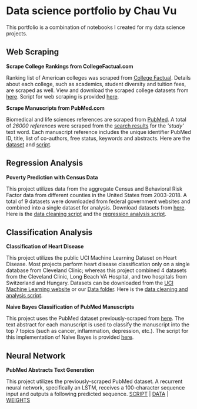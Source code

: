 # Data science portfolio by Chau Vu
This portfolio is a combination of notebooks I created for my data science projects.

## Web Scraping

**Scrape College Rankings from CollegeFactual.com**

Ranking list of American colleges was scraped from [College Factual](https://www.collegefactual.com/rankings/best-colleges/). Details about each college, such as academics, student diversity and tuition fees, are scraped as well. View and download the scraped college datasets from [here](https://github.com/chauvu/chauvu.github.io/tree/main/Data/college_factual). Script for web scraping is provided [here](https://github.com/chauvu/chauvu.github.io/blob/main/Notebooks/scrape_CollegeFactual.ipynb).

**Scrape Manuscripts from PubMed.com**

Biomedical and life sciences references are scraped from [PubMed](https://pubmed.ncbi.nlm.nih.gov/). A total of *26000 references* were scraped from the [search results]('https://www.ncbi.nlm.nih.gov/pubmed?term=Study%5BText%20Word%5D') for the *'study'* text word. Each manuscript reference includes the unique identifier PubMed ID, title, list of co-authors, free status, keywords and abstracts. Here are the [dataset](https://github.com/chauvu/chauvu.github.io/tree/main/Data/pubmed) and [script](https://github.com/chauvu/chauvu.github.io/blob/main/Notebooks/scrape_PubMed.ipynb).

## Regression Analysis

**Poverty Prediction with Census Data**

This project utilizes data from the aggregate Census and Behavioral Risk Factor data from different counties in the United States from 2003-2018. A total of 9 datasets were downloaded from federal government websites and combined into a single dataset for analysis. Download datasets from [here](https://github.com/chauvu/chauvu.github.io/tree/main/Data/census). Here is the [data cleaning script](https://github.com/chauvu/chauvu.github.io/blob/main/Notebooks/census_data_cleaning.ipynb) and the [regression analysis script](https://github.com/chauvu/chauvu.github.io/blob/main/Notebooks/census_regression.ipynb).

## Classification Analysis

**Classification of Heart Disease**

This project utilizes the public UCI Machine Learning Dataset on Heart Disease. Most projects perform heart disease classification only on a single database from Cleveland Clinic; whereas this project combined 4 datasets from the Cleveland Clinic, Long Beach VA Hospital, and two hospitals from Switzerland and Hungary. Datasets can be downloaded from the [UCI Machine Learning website](https://archive.ics.uci.edu/ml/datasets/heart+disease) or our [Data folder](https://github.com/chauvu/chauvu.github.io/tree/main/Data/heart_disease). Here is the [data cleaning and analysis script](https://github.com/chauvu/chauvu.github.io/blob/main/Notebooks/heart_disease_classification.ipynb).

**Naive Bayes Classification of PubMed Manuscripts**

This project uses the PubMed dataset previously-scraped from [here](https://github.com/chauvu/chauvu.github.io/tree/main/Data/pubmed). The text abstract for each manuscript is used to classify the manuscript into the top 7 topics (such as cancer, inflammation, depression, etc.). The script for this implementation of Naive Bayes is provided [here](https://github.com/chauvu/chauvu.github.io/blob/main/Notebooks/manuscripts_classification_naivebayes.ipynb).

## Neural Network

**PubMed Abstracts Text Generation**

This project utilizes the previously-scraped PubMed dataset. A recurrent neural network, specifically an LSTM, receives a 100-character sequence input and outputs a following predicted sequence. [SCRIPT](https://github.com/chauvu/chauvu.github.io/blob/main/Notebooks/manuscripts_text_generation.ipynb) | [DATA](https://github.com/chauvu/chauvu.github.io/tree/main/Data/pubmed/abstracts_str.txt) | [WEIGHTS](https://github.com/chauvu/chauvu.github.io/tree/main/Data/pubmed/weights/)




